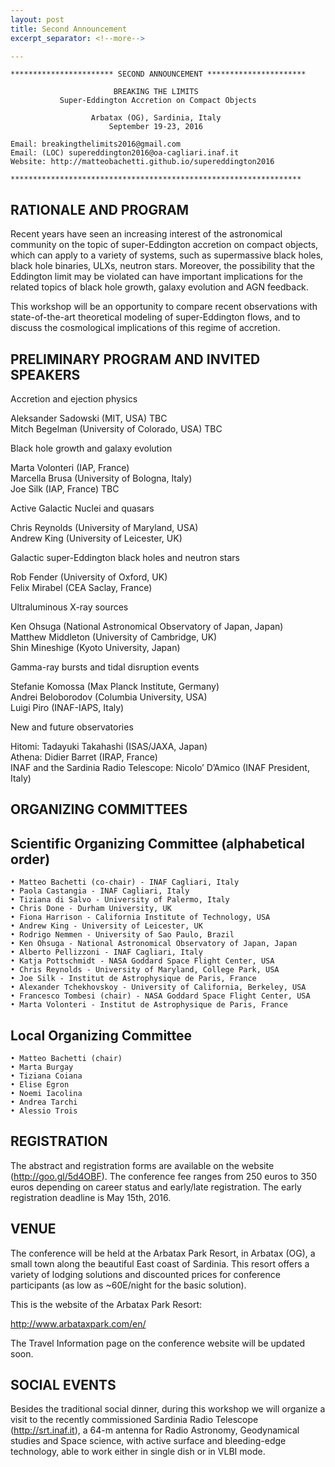 ```yaml
---
layout: post
title: Second Announcement
excerpt_separator: <!--more-->

---
```



    *********************** SECOND ANNOUNCEMENT **********************

                           BREAKING THE LIMITS
               Super-Eddington Accretion on Compact Objects

                      Arbatax (OG), Sardinia, Italy
                          September 19-23, 2016

    Email: breakingthelimits2016@gmail.com
    Email: (LOC) supereddington2016@oa-cagliari.inaf.it
    Website: http://matteobachetti.github.io/supereddington2016

    *****************************************************************

<!--more-->

RATIONALE AND PROGRAM
---------------------

Recent years have seen an increasing interest of the astronomical community on the topic of super-Eddington accretion on compact objects, which can apply to a variety of systems, such as supermassive black holes, black hole binaries, ULXs, neutron stars. Moreover, the possibility that the Eddington limit may be violated can have important implications for the related topics of black hole growth, galaxy evolution and AGN feedback.

This workshop will be an opportunity to compare recent observations with state-of-the-art theoretical modeling of super-Eddington flows, and to discuss the cosmological implications of this regime of accretion.

PRELIMINARY PROGRAM AND INVITED SPEAKERS
----------------------------------------

Accretion and ejection physics<br />

Aleksander Sadowski (MIT, USA) TBC<br />
Mitch Begelman (University of Colorado, USA) TBC<br />

Black hole growth and galaxy evolution<br />

Marta Volonteri (IAP, France)<br />
Marcella Brusa (University of Bologna, Italy)<br />
Joe Silk (IAP, France) TBC<br />

Active Galactic Nuclei and quasars<br />

Chris Reynolds (University of Maryland, USA)<br />
Andrew King (University of Leicester, UK)<br />

Galactic super-Eddington black holes and neutron stars<br />

Rob Fender (University of Oxford, UK)<br />
Felix Mirabel (CEA Saclay, France)<br />

Ultraluminous X-ray sources<br />

Ken Ohsuga (National Astronomical Observatory of Japan, Japan)<br />
Matthew Middleton (University of Cambridge, UK)<br />
Shin Mineshige (Kyoto University, Japan)<br />

Gamma-ray bursts and tidal disruption events<br />

Stefanie Komossa (Max Planck Institute, Germany)<br />
Andrei Beloborodov (Columbia University, USA)<br />
Luigi Piro (INAF-IAPS, Italy)<br />

New and future observatories<br />

Hitomi: Tadayuki Takahashi (ISAS/JAXA, Japan)<br />
Athena: Didier Barret (IRAP, France)<br />
INAF and the Sardinia Radio Telescope: Nicolo’ D’Amico (INAF President, Italy)<br />



ORGANIZING COMMITTEES
---------------------

## Scientific Organizing Committee (alphabetical order)

    • Matteo Bachetti (co-chair) - INAF Cagliari, Italy
    • Paola Castangia - INAF Cagliari, Italy
    • Tiziana di Salvo - University of Palermo, Italy
    • Chris Done - Durham University, UK
    • Fiona Harrison - California Institute of Technology, USA
    • Andrew King - University of Leicester, UK
    • Rodrigo Nemmen - University of Sao Paulo, Brazil
    • Ken Ohsuga - National Astronomical Observatory of Japan, Japan
    • Alberto Pellizzoni - INAF Cagliari, Italy
    • Katja Pottschmidt - NASA Goddard Space Flight Center, USA
    • Chris Reynolds - University of Maryland, College Park, USA
    • Joe Silk - Institut de Astrophysique de Paris, France
    • Alexander Tchekhovskoy - University of California, Berkeley, USA
    • Francesco Tombesi (chair) - NASA Goddard Space Flight Center, USA
    • Marta Volonteri - Institut de Astrophysique de Paris, France

## Local Organizing Committee

    • Matteo Bachetti (chair)
    • Marta Burgay
    • Tiziana Coiana
    • Elise Egron
    • Noemi Iacolina
    • Andrea Tarchi
    • Alessio Trois


REGISTRATION
------------

The abstract and registration forms are available on the website (http://goo.gl/5d4OBF). The conference fee ranges from 250 euros to 350 euros depending on career status and early/late registration. The early registration deadline is May 15th, 2016.

VENUE
-----

The conference will be held at the Arbatax Park Resort, in Arbatax (OG), a small town along the beautiful East coast of Sardinia. This resort offers a variety of lodging solutions and discounted prices for conference participants (as low as ~60E/night for the basic solution).

This is the website of the Arbatax Park Resort:

http://www.arbataxpark.com/en/

The Travel Information page on the conference website will be updated soon.

SOCIAL EVENTS
-------------

Besides the traditional social dinner, during this workshop we will organize a visit to the recently commissioned Sardinia Radio Telescope (http://srt.inaf.it), a 64-m antenna for Radio Astronomy, Geodynamical studies and Space science, with active surface and bleeding-edge technology, able to work either in single dish or in VLBI mode.

